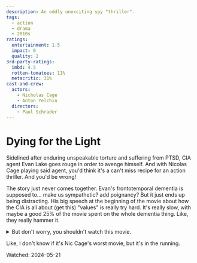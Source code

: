 ```yaml
---
description: An oddly unexciting spy "thriller".
tags:
  - action
  - drama
  - 2010s
ratings:
  entertainment: 1.5
  impact: 0
  quality: 2
3rd-party-ratings:
  imbd: 4.5
  rotten-tomatoes: 11%
  metacritic: 31%
cast-and-crew:
  actors:
    - Nicholas Cage
    - Anton Yelchin
  directors:
    - Paul Schrader
---
```

# Dying for the Light

Sidelined after enduring unspeakable torture and suffering from PTSD, CIA agent Evan Lake goes rouge in order to avenge himself. And with Nicolas Cage playing said agent, you'd think it's a can't miss recipe for an action thriller. And you'd be wrong!

The story just never comes together. Evan's frontotemporal dementia is supposed to... make us sympathetic? add poignancy? But it just ends up being distracting. His big speech at the beginning of the movie about how the CIA is all about (get this) "values" is really try hard. It's really slow, with maybe a good 25% of the movie spent on the whole dementia thing. Like, they really hammer it.

<details className="major-spoiler">
  <summary>But don't worry, you shouldn't watch this movie.</summary>

Why do they hammer on the dementia so much? Well, it's to explain why, just when Evan has Banir right where he wants him, he suffers an episode and just wanders off. Like... okay. They spend a quarter of the movie setting up an anti-climax. Then, of course, Banir sends his remaining men to kill Evan and his sidekick at the resort they're staying at and a big gun battle ensues. Evan, armed with a pistol, takes out all the bad guys, armed with sub-machine guns and then drives to Banir's place to finally kill him. It's a real roundabout way of getting there.

Oh, then on the way back from killing Banir, Evan suffers another episode and veers into oncoming traffic (and presumably killing the innocent driver). Then they have some shots of Arlington cemetery and replay Evan's bullshit "the CIA is all about values" speech. Which has nothing to do with anything. All Evans actions are motivated by revenge and values don't play a part in anything... so it's just this weird tacked on thing.

</details>

Like, I don't know if it's Nic Cage's worst movie, but it's in the running.

Watched: 2024-05-21